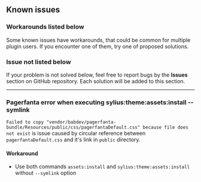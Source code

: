 ## Known issues

### Workarounds listed below

Some known issues have workarounds, that could be common for multiple plugin users. If you encounter one of them, try
one of proposed solutions.

### Issue not listed below

If your problem is not solved below, feel free to report bugs by the **Issues** section on GitHub repository. Each
solution will be added to this section.

- - - -

### Pagerfanta error when executing sylius:theme:assets:install --symlink ###

`Failed to copy "vendor/babdev/pagerfanta-bundle/Resources/public/css/pagerfantaDefault.css" because file does not exist`
is issue caused by circular reference between `pagerfantaDefault.css` and it's link in `public` directory.

#### Workaround #### 

* Use both commands `assets:install` and `sylius:theme:assets:install` without `--symlink` option